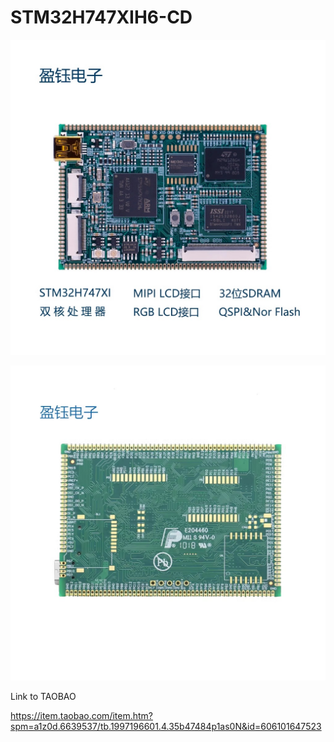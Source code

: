 # STM32H747XIH6-CD

![STM32H747XI Top](https://github.com/x893/STM32H747XIH6-CD/blob/cfbcaa7517a89b3a23ef21ee45d0dc2b9c89ffb4/images/top.jpg)

![STM32H747XI Bottom](https://github.com/x893/STM32H747XIH6-CD/blob/cfbcaa7517a89b3a23ef21ee45d0dc2b9c89ffb4/images/bottom.jpg)

Link to TAOBAO

https://item.taobao.com/item.htm?spm=a1z0d.6639537/tb.1997196601.4.35b47484p1as0N&id=606101647523
